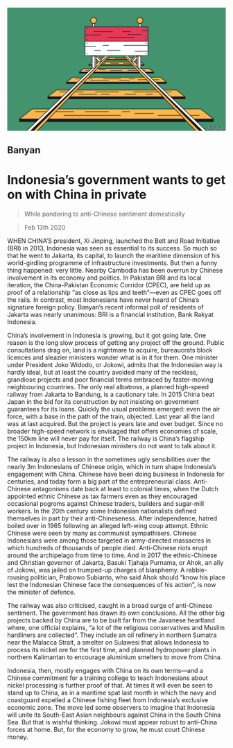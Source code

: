 ![](./images/20200215_ASD001_1.jpg)

## Banyan

# Indonesia’s government wants to get on with China in private

> While pandering to anti-Chinese sentiment domestically

> Feb 13th 2020

WHEN CHINA’S president, Xi Jinping, launched the Belt and Road Initiative (BRI) in 2013, Indonesia was seen as essential to its success. So much so that he went to Jakarta, its capital, to launch the maritime dimension of his world-girdling programme of infrastructure investments. But then a funny thing happened: very little. Nearby Cambodia has been overrun by Chinese involvement in its economy and politics. In Pakistan BRI and its local iteration, the China-Pakistan Economic Corridor (CPEC), are held up as proof of a relationship “as close as lips and teeth”—even as CPEC goes off the rails. In contrast, most Indonesians have never heard of China’s signature foreign policy. Banyan’s recent informal poll of residents of Jakarta was nearly unanimous: BRI is a financial institution, Bank Rakyat Indonesia.

China’s involvement in Indonesia is growing, but it got going late. One reason is the long slow process of getting any project off the ground. Public consultations drag on, land is a nightmare to acquire, bureaucrats block licences and sleazier ministers wonder what is in it for them. One minister under President Joko Widodo, or Jokowi, admits that the Indonesian way is hardly ideal, but at least the country avoided many of the reckless, grandiose projects and poor financial terms embraced by faster-moving neighbouring countries. The only real albatross, a planned high-speed railway from Jakarta to Bandung, is a cautionary tale. In 2015 China beat Japan in the bid for its construction by not insisting on government guarantees for its loans. Quickly the usual problems emerged: even the air force, with a base in the path of the train, objected. Last year all the land was at last acquired. But the project is years late and over budget. Since no broader high-speed network is envisaged that offers economies of scale, the 150km line will never pay for itself. The railway is China’s flagship project in Indonesia, but Indonesian ministers do not want to talk about it.

The railway is also a lesson in the sometimes ugly sensibilities over the nearly 3m Indonesians of Chinese origin, which in turn shape Indonesia’s engagement with China. Chinese have been doing business in Indonesia for centuries, and today form a big part of the entrepreneurial class. Anti-Chinese antagonisms date back at least to colonial times, when the Dutch appointed ethnic Chinese as tax farmers even as they encouraged occasional pogroms against Chinese traders, builders and sugar-mill workers. In the 20th century some Indonesian nationalists defined themselves in part by their anti-Chineseness. After independence, hatred boiled over in 1965 following an alleged left-wing coup attempt. Ethnic Chinese were seen by many as communist sympathisers. Chinese Indonesians were among those targeted in army-directed massacres in which hundreds of thousands of people died. Anti-Chinese riots erupt around the archipelago from time to time. And in 2017 the ethnic-Chinese and Christian governor of Jakarta, Basuki Tjahaja Purnama, or Ahok, an ally of Jokowi, was jailed on trumped-up charges of blasphemy. A rabble-rousing politician, Prabowo Subianto, who said Ahok should “know his place lest the Indonesian Chinese face the consequences of his action”, is now the minister of defence.

The railway was also criticised, caught in a broad surge of anti-Chinese sentiment. The government has drawn its own conclusions. All the other big projects backed by China are to be built far from the Javanese heartland where, one official explains, “a lot of the religious conservatives and Muslim hardliners are collected”. They include an oil refinery in northern Sumatra near the Malacca Strait, a smelter on Sulawesi that allows Indonesia to process its nickel ore for the first time, and planned hydropower plants in northern Kalimantan to encourage aluminium smelters to move from China.

Indonesia, then, mostly engages with China on its own terms—and a Chinese commitment for a training college to teach Indonesians about nickel processing is further proof of that. At times it will even be seen to stand up to China, as in a maritime spat last month in which the navy and coastguard expelled a Chinese fishing fleet from Indonesia’s exclusive economic zone. The move led some observers to imagine that Indonesia will unite its South-East Asian neighbours against China in the South China Sea. But that is wishful thinking. Jokowi must appear robust to anti-China forces at home. But, for the economy to grow, he must court Chinese money.